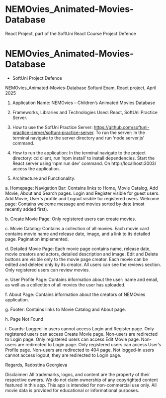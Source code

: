 # NEMOvies_Animated-Movies-Database

React Project, part of the SoftUni React Course Project Defence

# NEMOvies_Animated-Movies-Database
 - SoftUni Project Defence

NEMOvies_Animated-Movies-Database
Softuni Exam, React project, April 2025
1.	Application Name: NEMOvies – Children’s Animated Movies Database
2.	Frameworks, Libraries and Technologies Used: React, SoftUni Practice Server.
3.	How to use the SofUni Practice Server: https://github.com/softuni-practice-server/softuni-practice-server. To run the server: In the terminal navigate to the server directory and run ‘node server.js’ command.
4.	How to run the application: 
In the terminal navigate to the project directory: cd client, run ‘npm install’ to install dependencies. Start the React server using ‘npm run dev’ command.
On http://localhost:3003/ access the application.

5.	Architecture and Functionality:

a. Homepage: 
Navigation Bar: 
Contains links to Home, Movie Catalog, Add Movie, About and Search pages. 
Login and Register visible for guest users. 
Add Movie, User's profile and Logout visible for registered users. 
Welcome page: 
Contains welcome message and movies sorted by date (most recently added first).

b. Create Movie Page: 
Only registered users can create movies.

c. Movie Catalog: 
Contains a collection of all movies. Each movie card contains movie name and release date, image, and a link to its detailed page. 
Pagination implemented.

d. Detailed Movie Page: 
Each movie page contains name, release date, movie creators and actors, detailed description and image.
Edit and Delete buttons are visible only to the movie page creator. Each movie can be edited and deleted only by its creator.
All users can see the reviews section. Only registered users can review movies. 


e. User Profile Page: 
Contains information about the user: name and email, as well as a collection of all movies the user has uploaded.

f. About Page: 
Contains information about the creators of NEMOvies application.

g. Footer: 
Contains links to Movie Catalog and About page.

h. Page Not Found

i. Guards: 
Logged-in users cannot access Login and Register page.
Only registered users can access Create Movie page. Non-users are redirected to Login page.
Only registered users can access Edit Movie page. Non-users are redirected to Login page.
Only registered users can access User’s Profile page. Non-users are redirected to 404 page.
Not logged-in users cannot access logout, they are redirected to Login page.


Regards, Radostina Georgieva

Disclaimer:
All trademarks, logos, and content are the property of their respective owners. 
We do not claim ownership of any copyrighted content featured in this app. 
This app is intended for non-commercial use only. All movie data is provided for educational or informational purposes.

